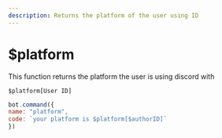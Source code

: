 ```yaml
---
description: Returns the platform of the user using ID
---
```


# $platform

This function returns the platform the user is using discord with

```text
$platform[User ID]
```

```javascript
bot.command({
name: "platform",
code: `your platform is $platform[$authorID]`
})
```



